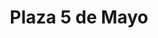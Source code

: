 ---
title: "Plaza 5 de Mayo"
url: /toluca-estado-de-mexico/plaza-5-de-mayo/
shop: centro comercial
---
